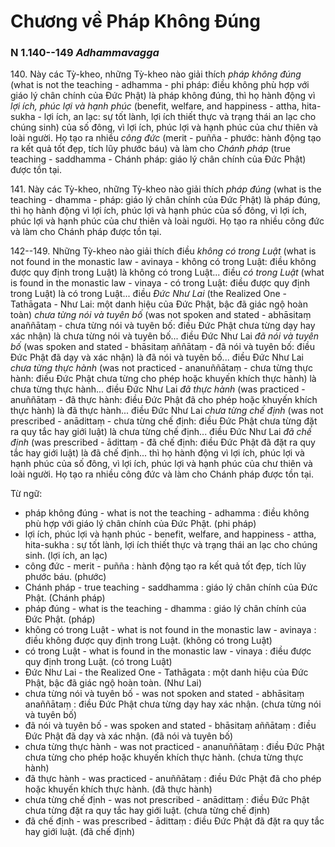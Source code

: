 # Chương về Pháp Không Đúng

### N 1.140--149 *Adhammavagga*

140\. Này các Tỳ-kheo, những Tỳ-kheo nào giải thích *pháp không đúng* (what is not the teaching - adhamma - phi pháp: điều không phù hợp với giáo lý chân chính của Đức Phật) là pháp không đúng, thì họ hành động vì *lợi ích, phúc lợi và hạnh phúc* (benefit, welfare, and happiness - attha, hita-sukha - lợi ích, an lạc: sự tốt lành, lợi ích thiết thực và trạng thái an lạc cho chúng sinh) của số đông, vì lợi ích, phúc lợi và hạnh phúc của chư thiên và loài người. Họ tạo ra nhiều *công đức* (merit - puñña - phước: hành động tạo ra kết quả tốt đẹp, tích lũy phước báu) và làm cho *Chánh pháp* (true teaching - saddhamma - Chánh pháp: giáo lý chân chính của Đức Phật) được tồn tại.

<!--pg-->
141\. Này các Tỳ-kheo, những Tỳ-kheo nào giải thích *pháp đúng* (what is the teaching - dhamma - pháp: giáo lý chân chính của Đức Phật) là pháp đúng, thì họ hành động vì lợi ích, phúc lợi và hạnh phúc của số đông, vì lợi ích, phúc lợi và hạnh phúc của chư thiên và loài người. Họ tạo ra nhiều công đức và làm cho Chánh pháp được tồn tại.

<!--pg-->
142--149\. Những Tỳ-kheo nào giải thích điều *không có trong Luật* (what is not found in the monastic law - avinaya - không có trong Luật: điều không được quy định trong Luật) là không có trong Luật... điều *có trong Luật* (what is found in the monastic law - vinaya - có trong Luật: điều được quy định trong Luật) là có trong Luật... điều *Đức Như Lai* (the Realized One - Tathāgata - Như Lai: một danh hiệu của Đức Phật, bậc đã giác ngộ hoàn toàn) *chưa từng nói và tuyên bố* (was not spoken and stated - abhāsitaṃ anaññātaṃ - chưa từng nói và tuyên bố: điều Đức Phật chưa từng dạy hay xác nhận) là chưa từng nói và tuyên bố... điều Đức Như Lai *đã nói và tuyên bố* (was spoken and stated - bhāsitaṃ aññātaṃ - đã nói và tuyên bố: điều Đức Phật đã dạy và xác nhận) là đã nói và tuyên bố... điều Đức Như Lai *chưa từng thực hành* (was not practiced - ananuññātaṃ - chưa từng thực hành: điều Đức Phật chưa từng cho phép hoặc khuyến khích thực hành) là chưa từng thực hành... điều Đức Như Lai *đã thực hành* (was practiced - anuññātaṃ - đã thực hành: điều Đức Phật đã cho phép hoặc khuyến khích thực hành) là đã thực hành... điều Đức Như Lai *chưa từng chế định* (was not prescribed - anādittaṃ - chưa từng chế định: điều Đức Phật chưa từng đặt ra quy tắc hay giới luật) là chưa từng chế định... điều Đức Như Lai *đã chế định* (was prescribed - ādittaṃ - đã chế định: điều Đức Phật đã đặt ra quy tắc hay giới luật) là đã chế định... thì họ hành động vì lợi ích, phúc lợi và hạnh phúc của số đông, vì lợi ích, phúc lợi và hạnh phúc của chư thiên và loài người. Họ tạo ra nhiều công đức và làm cho Chánh pháp được tồn tại.

<!--pg-->
Từ ngữ:
- pháp không đúng - what is not the teaching - adhamma : điều không phù hợp với giáo lý chân chính của Đức Phật. (phi pháp)
- lợi ích, phúc lợi và hạnh phúc - benefit, welfare, and happiness - attha, hita-sukha : sự tốt lành, lợi ích thiết thực và trạng thái an lạc cho chúng sinh. (lợi ích, an lạc)
- công đức - merit - puñña : hành động tạo ra kết quả tốt đẹp, tích lũy phước báu. (phước)
- Chánh pháp - true teaching - saddhamma : giáo lý chân chính của Đức Phật. (Chánh pháp)
- pháp đúng - what is the teaching - dhamma : giáo lý chân chính của Đức Phật. (pháp)
- không có trong Luật - what is not found in the monastic law - avinaya : điều không được quy định trong Luật. (không có trong Luật)
- có trong Luật - what is found in the monastic law - vinaya : điều được quy định trong Luật. (có trong Luật)
- Đức Như Lai - the Realized One - Tathāgata : một danh hiệu của Đức Phật, bậc đã giác ngộ hoàn toàn. (Như Lai)
- chưa từng nói và tuyên bố - was not spoken and stated - abhāsitaṃ anaññātaṃ : điều Đức Phật chưa từng dạy hay xác nhận. (chưa từng nói và tuyên bố)
- đã nói và tuyên bố - was spoken and stated - bhāsitaṃ aññātaṃ : điều Đức Phật đã dạy và xác nhận. (đã nói và tuyên bố)
- chưa từng thực hành - was not practiced - ananuññātaṃ : điều Đức Phật chưa từng cho phép hoặc khuyến khích thực hành. (chưa từng thực hành)
- đã thực hành - was practiced - anuññātaṃ : điều Đức Phật đã cho phép hoặc khuyến khích thực hành. (đã thực hành)
- chưa từng chế định - was not prescribed - anādittaṃ : điều Đức Phật chưa từng đặt ra quy tắc hay giới luật. (chưa từng chế định)
- đã chế định - was prescribed - ādittaṃ : điều Đức Phật đã đặt ra quy tắc hay giới luật. (đã chế định)
